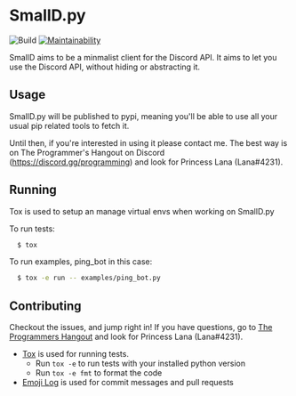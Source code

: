 # SmallD.py

![Build](https://github.com/princesslana/smalld.py/workflows/Build/badge.svg?branch=master)
[![Maintainability](https://api.codeclimate.com/v1/badges/64e4ea90f38d177c0c99/maintainability)](https://codeclimate.com/github/princesslana/smalld.py/maintainability)

SmallD aims to be a minmalist client for the Discord API. It aims to let you use the Discord API, without hiding or abstracting it.

## Usage

SmallD.py will be published to pypi, meaning you'll be able to use all your usual
pip related tools to fetch it.

Until then, if you're interested in using it please contact me.
The best way is on The Programmer's Hangout on Discord (https://discord.gg/programming) and look for Princess Lana (Lana#4231).

## Running

Tox is used to setup an manage virtual envs when working on SmallD.py

To run tests:
```bash
  $ tox
```

To run examples, ping_bot in this case:
```bash
  $ tox -e run -- examples/ping_bot.py
```

## Contributing

Checkout the issues, and jump right in! If you have questions, go to [The Programmers Hangout](https://discord.gg/programming) and look for Princess Lana (Lana#4231).

* [Tox](https://tox.readthedocs.io/) is used for running tests.
  * Run `tox -e` to run tests with your installed python version
  * Run `tox -e fmt` to format the code
* [Emoji Log](https://github.com/ahmadawais/Emoji-Log) is used for commit messages and pull requests

